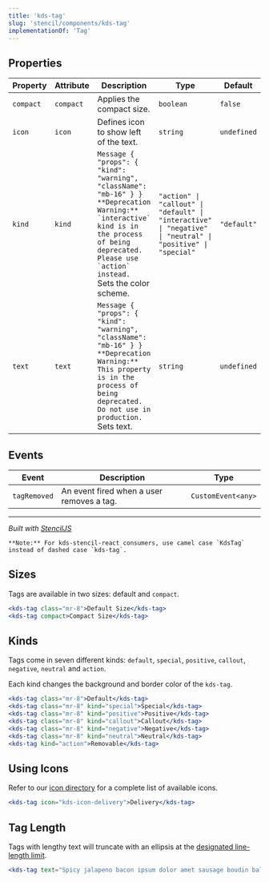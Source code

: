 ```yaml
---
title: 'kds-tag'
slug: 'stencil/components/kds-tag'
implementationOf: 'Tag'
---
```

## Properties

| Property  | Attribute | Description                                                                                                                                                                                                    | Type                                                                                                        | Default     |
| --------- | --------- | -------------------------------------------------------------------------------------------------------------------------------------------------------------------------------------------------------------- | ----------------------------------------------------------------------------------------------------------- | ----------- |
| `compact` | `compact` | Applies the compact size.                                                                                                                                                                                      | `boolean`                                                                                                   | `false`     |
| `icon`    | `icon`    | Defines icon to show left of the text.                                                                                                                                                                         | `string`                                                                                                    | `undefined` |
| `kind`    | `kind`    | ```Message { "props": { "kind": "warning", "className": "mb-16" } } **Deprecation Warning:** `interactive` kind is in the process of being deprecated. Please use `action` instead. ``` Sets the color scheme. | `"action" \| "callout" \| "default" \| "interactive" \| "negative" \| "neutral" \| "positive" \| "special"` | `"default"` |
| `text`    | `text`    | ```Message { "props": { "kind": "warning", "className": "mb-16" } } **Deprecation Warning:** This property is in the process of being deprecated. Do not use in production. ``` Sets text.                     | `string`                                                                                                    | `undefined` |


## Events

| Event        | Description                               | Type               |
| ------------ | ----------------------------------------- | ------------------ |
| `tagRemoved` | An event fired when a user removes a tag. | `CustomEvent<any>` |


----------------------------------------------

*Built with [StencilJS](https://stenciljs.com/)*



```Message { "props" : { "className" : "mb-16" } }
**Note:** For kds-stencil-react consumers, use camel case `KdsTag` instead of dashed case `kds-tag`.
```

## Sizes

Tags are available in two sizes: default and `compact`.

```jsx
<kds-tag class="mr-8">Default Size</kds-tag>
<kds-tag compact>Compact Size</kds-tag>
```

## Kinds

Tags come in seven different kinds: `default`, `special`, `positive`, `callout`, `negative`, `neutral` and `action`.

Each kind changes the background and border color of the `kds-tag`.

```jsx
<kds-tag class="mr-8">Default</kds-tag>
<kds-tag class="mr-8" kind="special">Special</kds-tag>
<kds-tag class="mr-8" kind="positive">Positive</kds-tag>
<kds-tag class="mr-8" kind="callout">Callout</kds-tag>
<kds-tag class="mr-8" kind="negative">Negative</kds-tag>
<kds-tag class="mr-8" kind="neutral">Neutral</kds-tag>
<kds-tag kind="action">Removable</kds-tag>
```

## Using Icons

Refer to our [icon directory](/stencil/components/Icon) for a complete list of available icons.

```jsx
<kds-tag icon="kds-icon-delivery">Delivery</kds-tag>
```

## Tag Length

Tags with lengthy text will truncate with an ellipsis at the [designated line-length limit](/design/style/typography#Line%20Length).

```jsx
<kds-tag text="Spicy jalapeno bacon ipsum dolor amet sausage boudin ball tip, ham ham hock pig burgdoggen kielbasa drumstick strip steak ground round leberkas frankfurter salami." />
```
